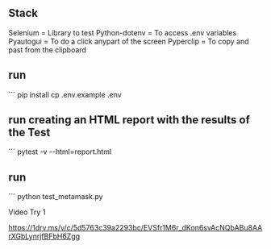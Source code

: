 ## Stack
Selenium = Library to test
Python-dotenv = To access .env variables
Pyautogui = To do a click anypart of the screen
Pyperclip = To copy and past from the clipboard

## run 
´´´
pip install
cp .env.example .env 


## run creating an HTML report with the results of the Test
´´´
pytest -v --html=report.html

## run 
´´´
python test_metamask.py



Video Try 1

https://1drv.ms/v/c/5d5763c39a2293bc/EVSfr1M6r_dKon6svAcNQbABu8AArXGbLynrjfBFbH6Zgg